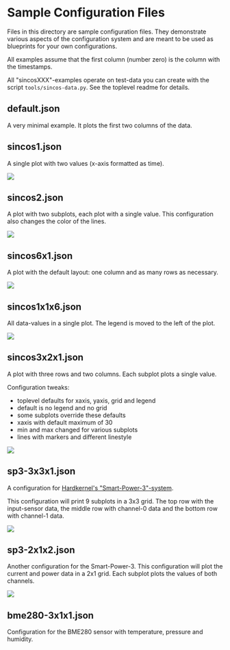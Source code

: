 Sample Configuration Files
==========================

Files in this directory are sample configuration files. They demonstrate
various aspects of the configuration system and are meant to be used
as blueprints for your own configurations.

All examples assume that the first column (number zero) is the column
with the timestamps.

All "sincosXXX"-examples operate on test-data you can create with
the script `tools/sincos-data.py`. See the toplevel readme for details.


default.json
------------

A very minimal example. It plots the first two columns of the data.


sincos1.json
------------

A single plot with two values (x-axis formatted as time).

![](../images/sincos1.png)


sincos2.json
------------

A plot with two subplots, each plot with a single value. This
configuration also changes the color of the lines.

![](../images/sincos2.png)


sincos6x1.json
--------------

A plot with the default layout: one column and as many rows as necessary.

![](../images/sincos6x1.png)


sincos1x1x6.json
----------------

All data-values in a single plot. The legend is moved to the left of
the plot.

![](../images/sincos1x1x6.png)


sincos3x2x1.json
----------------

A plot with three rows and two columns. Each subplot plots a single
value.

Configuration tweaks:

  - toplevel defaults for xaxis, yaxis, grid and legend
  - default is no legend and no grid
  - some subplots override these defaults
  - xaxis with default maximum of 30
  - min and max changed for various subplots
  - lines with markers and different linestyle

![](../images/sincos3x2x1.png)


sp3-3x3x1.json
--------------

A configuration for [Hardkernel's "Smart-Power-3"-system](https://wiki.odroid.com/accessory/power_supply_battery/smartpower3).

This configuration will print 9 subplots in a 3x3 grid. The top row with
the input-sensor data, the middle row with channel-0 data and the bottom
row with channel-1 data.

![](../images/sp3-3x3x1.png)


sp3-2x1x2.json
--------------

Another configuration for the Smart-Power-3. This configuration will plot
the current and power data in a 2x1 grid. Each subplot plots the values
of both channels.

![](../images/sp3-2x1x2.png)


bme280-3x1x1.json
-----------------

Configuration for the BME280 sensor with temperature, pressure and humidity.
